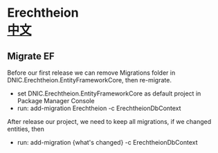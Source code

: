 # Erechtheion　　　　　　　　　　　　　　　　　　　　[中文](README.zh-cn.md)

## Migrate EF

Before our first release we can remove Migrations folder in DNIC.Erechtheion.EntityFrameworkCore, then re-migrate.

+ set DNIC.Erechtheion.EntityFrameworkCore as default project in Package Manager Console
+ run: add-migration Erechtheion -c ErechtheionDbContext

After release our project, we need to keep all migrations, if we changed entities, then

+ run: add-migration {what's changed} -c ErechtheionDbContext



